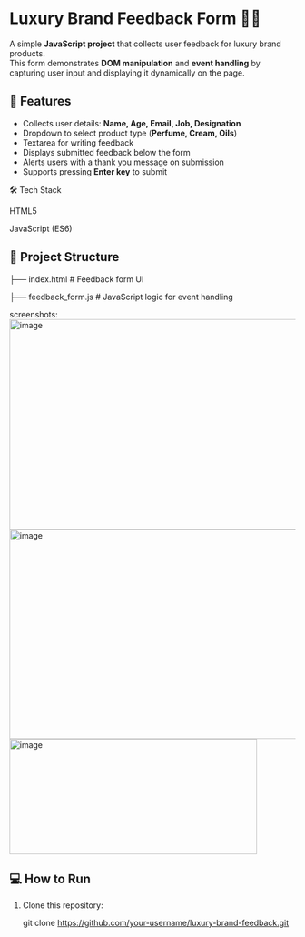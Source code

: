 # Luxury Brand Feedback Form 📝✨

A simple **JavaScript project** that collects user feedback for luxury brand products.  
This form demonstrates **DOM manipulation** and **event handling** by capturing user input and displaying it dynamically on the page.

## 🚀 Features
- Collects user details: **Name, Age, Email, Job, Designation**  
- Dropdown to select product type (**Perfume, Cream, Oils**)  
- Textarea for writing feedback  
- Displays submitted feedback below the form  
- Alerts users with a thank you message on submission  
- Supports pressing **Enter key** to submit

🛠️ Tech Stack

HTML5

JavaScript (ES6)

## 📂 Project Structure

├── index.html # Feedback form UI

├── feedback_form.js # JavaScript logic for event handling

screenshots:
<img width="593" height="370" alt="image" src="https://github.com/user-attachments/assets/c06373fb-a6b4-490a-9a27-89375c4f605f" />
<img width="659" height="368" alt="image" src="https://github.com/user-attachments/assets/e8f96428-18c4-447c-b1da-e7f43f179ac5" />
<img width="436" height="203" alt="image" src="https://github.com/user-attachments/assets/65825ccf-690d-463a-8ee9-ccf634f36021" />


## 💻 How to Run
1. Clone this repository:
   
   git clone https://github.com/your-username/luxury-brand-feedback.git


   
